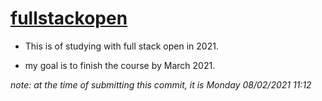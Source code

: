 # [fullstackopen](https://fullstackopen.com/en/about)

- This is of studying with full stack open in 2021. 

- my goal is to finish the course by March 2021.

*_note: at the time of submitting this commit, it is Monday 08/02/2021 11:12_*
 
